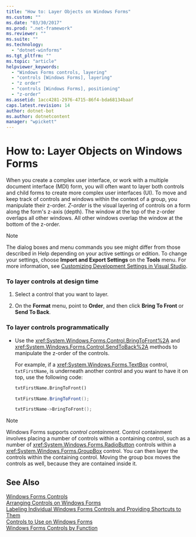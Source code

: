 ```yaml
---
title: "How to: Layer Objects on Windows Forms"
ms.custom: ""
ms.date: "03/30/2017"
ms.prod: ".net-framework"
ms.reviewer: ""
ms.suite: ""
ms.technology: 
  - "dotnet-winforms"
ms.tgt_pltfrm: ""
ms.topic: "article"
helpviewer_keywords: 
  - "Windows Forms controls, layering"
  - "controls [Windows Forms], layering"
  - "z order"
  - "controls [Windows Forms], positioning"
  - "z-order"
ms.assetid: 1acc4281-2976-4715-86f4-bda68134baaf
caps.latest.revision: 14
author: dotnet-bot
ms.author: dotnetcontent
manager: "wpickett"
---
```

# How to: Layer Objects on Windows Forms
When you create a complex user interface, or work with a multiple document interface (MDI) form, you will often want to layer both controls and child forms to create more complex user interfaces (UI). To move and keep track of controls and windows within the context of a group, you manipulate their z-order. *Z-order* is the visual layering of controls on a form along the form's z-axis (depth). The window at the top of the z-order overlaps all other windows. All other windows overlap the window at the bottom of the z-order.  
  
> [!NOTE]
>  The dialog boxes and menu commands you see might differ from those described in Help depending on your active settings or edition. To change your settings, choose **Import and Export Settings** on the **Tools** menu. For more information, see [Customizing Development Settings in Visual Studio](http://msdn.microsoft.com/en-us/22c4debb-4e31-47a8-8f19-16f328d7dcd3).  
  
### To layer controls at design time  
  
1.  Select a control that you want to layer.  
  
2.  On the **Format** menu, point to **Order**, and then click **Bring To Front** or **Send To Back**.  
  
### To layer controls programmatically  
  
-   Use the <xref:System.Windows.Forms.Control.BringToFront%2A> and <xref:System.Windows.Forms.Control.SendToBack%2A> methods to manipulate the z-order of the controls.  
  
     For example, if a <xref:System.Windows.Forms.TextBox> control, `txtFirstName`, is underneath another control and you want to have it on top, use the following code:  
  
    ```vb  
    txtFirstName.BringToFront()  
    ```  
  
    ```csharp  
    txtFirstName.BringToFront();  
    ```  
  
    ```cpp  
    txtFirstName->BringToFront();  
    ```  
  
> [!NOTE]
>  Windows Forms supports *control containment*. Control containment involves placing a number of controls within a containing control, such as a number of <xref:System.Windows.Forms.RadioButton> controls within a <xref:System.Windows.Forms.GroupBox> control. You can then layer the controls within the containing control. Moving the group box moves the controls as well, because they are contained inside it.  
  
## See Also  
 [Windows Forms Controls](../../../../docs/framework/winforms/controls/index.md)   
 [Arranging Controls on Windows Forms](../../../../docs/framework/winforms/controls/arranging-controls-on-windows-forms.md)   
 [Labeling Individual Windows Forms Controls and Providing Shortcuts to Them](../../../../docs/framework/winforms/controls/labeling-individual-windows-forms-controls-and-providing-shortcuts-to-them.md)   
 [Controls to Use on Windows Forms](../../../../docs/framework/winforms/controls/controls-to-use-on-windows-forms.md)   
 [Windows Forms Controls by Function](../../../../docs/framework/winforms/controls/windows-forms-controls-by-function.md)
